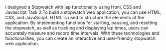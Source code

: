 I designed a Stopwatch with lap functionality using Html, CSS and Javascript
Task 2:To build a stopwatch web application, you can use HTML, CSS, and JavaScript. HTML is used to structure the elements of the application. 
By implementing functions for starting, pausing, and resetting the stopwatch, as well as tracking and displaying lap times, 
users can accurately measure and record time intervals. With these technologies and functionalities, you can create an interactive and user-friendly stopwatch web application.
